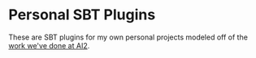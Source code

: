 # Personal SBT Plugins

These are SBT plugins for my own personal projects modeled off of the [work we've done at AI2](https://github.com/allenai/sbt-plugins).
